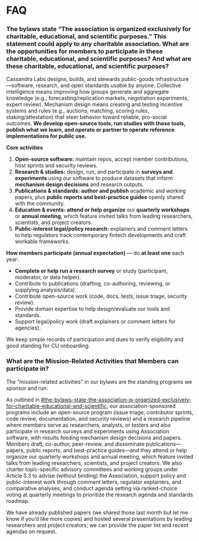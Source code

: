 # FAQ

### The bylaws state “The association is organized exclusively for charitable, educational, and scientific purposes.” This statement could apply to any charitable association. What are the opportunities for members to participate in these charitable, educational, and scientific purposes? And what are these charitable, educational, and scientific purposes?

Cassandra Labs designs, builds, and stewards public-goods infrastructure—software, research, and open standards usable by anyone. Collective intelligence means improving how groups generate and aggregate knowledge (e.g., forecasting/replication markets, negotiation experiments, expert review). Mechanism design means creating and testing incentive systems and rules (e.g., auctions, matching, scoring rules, staking/attestation) that steer behavior toward reliable, pro-social outcomes. **We develop open-source tools, run studies with those tools, publish what we learn, and operate or partner to operate reference implementations for public use.**

**Core activities**

1. **Open-source software:** maintain repos, accept member contributions, host sprints and security reviews.
2. **Research & studies:** design, run, and participate in **surveys and experiments** using our software to produce datasets that inform **mechanism design decisions** and research outputs.
3. **Publications & standards:** **author and publish** academic and working papers, plus **public reports and best-practice guides** openly shared with the community.
4. **Education & events:** **attend or help organize** our **quarterly workshops** or **annual meeting**, which feature invited talks from leading researchers, scientists, and project creators.
5. **Public-interest legal/policy research:** explainers and comment letters to help regulators track contemporary fintech developments and craft workable frameworks.

**How members participate (annual expectation)** — do **at least one** each year:

* **Complete or help run a research survey** or study (participant, moderator, or data helper).
* Contribute to publications (drafting, co-authoring, reviewing, or supplying analysis/data).
* Contribute open-source work (code, docs, tests, issue triage, security review).
* Provide domain expertise to help design/evaluate our tools and standards.
* Support legal/policy work (draft explainers or comment letters for agencies).

We keep simple records of participation and dues to verify eligibility and good standing for CU onboarding.

### What are the Mission-Related Activities that Members can participate in?&#x20;

&#x20;The “mission-related activities” in our bylaws are the standing programs we sponsor and run:

As outlined in [#the-bylaws-state-the-association-is-organized-exclusively-for-charitable-educational-and-scientific](faq.md#the-bylaws-state-the-association-is-organized-exclusively-for-charitable-educational-and-scientific "mention"), our association-sponsored programs include an open-source program (issue triage, contributor sprints, code review, documentation, and security reviews) and a research pipeline where members serve as researchers, analysts, or testers and also participate in research surveys and experiments using Association software, with results feeding mechanism design decisions and papers. Members draft, co-author, peer-review, and disseminate publications—papers, public reports, and best-practice guides—and they attend or help organize our quarterly workshops and annual meeting, which feature invited talks from leading researchers, scientists, and project creators. We also charter topic-specific advisory committees and working groups under Article 5.3 to advise (without binding) the Association, support policy and public-interest work through comment letters, regulator explainers, and comparative analyses, and conduct agenda setting via ranked-choice voting at quarterly meetings to prioritize the research agenda and standards roadmap.

We have already published papers (we shared those last month but let me know if you’d like more copies) and hosted several presentations by leading researchers and project creators; we can provide the paper list and recent agendas on request.
